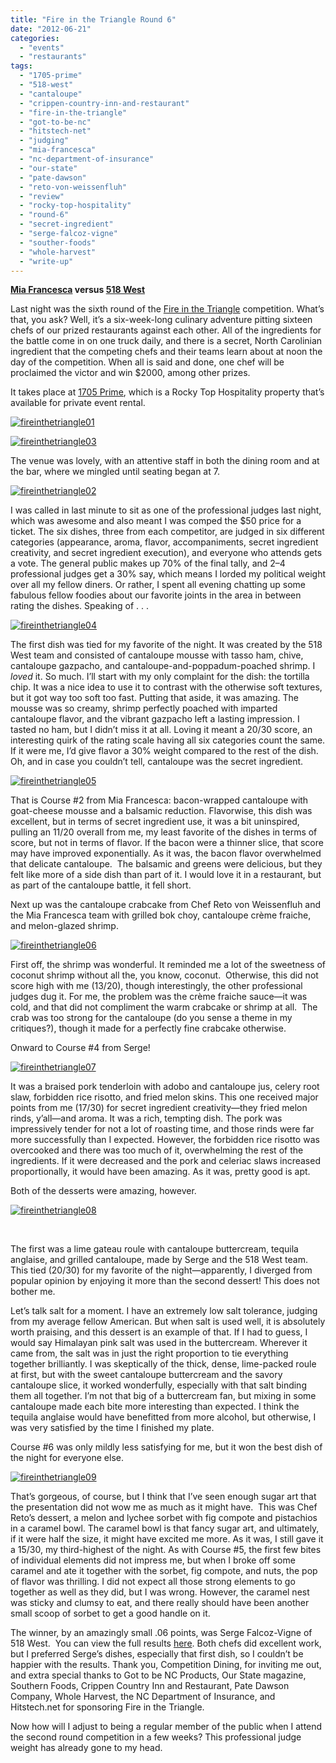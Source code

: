 ```yaml
---
title: "Fire in the Triangle Round 6"
date: "2012-06-21"
categories: 
  - "events"
  - "restaurants"
tags: 
  - "1705-prime"
  - "518-west"
  - "cantaloupe"
  - "crippen-country-inn-and-restaurant"
  - "fire-in-the-triangle"
  - "got-to-be-nc"
  - "hitstech-net"
  - "judging"
  - "mia-francesca"
  - "nc-department-of-insurance"
  - "our-state"
  - "pate-dawson"
  - "reto-von-weissenfluh"
  - "review"
  - "rocky-top-hospitality"
  - "round-6"
  - "secret-ingredient"
  - "serge-falcoz-vigne"
  - "souther-foods"
  - "whole-harvest"
  - "write-up"
---
```


**[Mia Francesca](http://www.miafrancesca.com/static.asp?path=3104) versus [518 West](http://www.518west.com/)**

Last night was the sixth round of the [Fire in the Triangle](http://www.competitiondining.com/) competition. What’s that, you ask? Well, it’s a six-week-long culinary adventure pitting sixteen chefs of our prized restaurants against each other. All of the ingredients for the battle come in on one truck daily, and there is a secret, North Carolinian ingredient that the competing chefs and their teams learn about at noon the day of the competition. When all is said and done, one chef will be proclaimed the victor and win $2000, among other prizes.

It takes place at [1705 Prime](http://www.rockytopcatering.com/our-venue/1705prime.php), which is a Rocky Top Hospitality property that’s available for private event rental.

[![](http://s3.amazonaws.com/thegourmez-wpmedia/2012/06/fireinthetriangle01.jpg "fireinthetriangle01")](http://s3.amazonaws.com/thegourmez-wpmedia/2012/06/fireinthetriangle01.jpg)

[![](http://s3.amazonaws.com/thegourmez-wpmedia/2012/06/fireinthetriangle03.jpg "fireinthetriangle03")](http://s3.amazonaws.com/thegourmez-wpmedia/2012/06/fireinthetriangle03.jpg)

The venue was lovely, with an attentive staff in both the dining room and at the bar, where we mingled until seating began at 7.

[![](http://s3.amazonaws.com/thegourmez-wpmedia/2012/06/fireinthetriangle02.jpg "fireinthetriangle02")](http://s3.amazonaws.com/thegourmez-wpmedia/2012/06/fireinthetriangle02.jpg)

I was called in last minute to sit as one of the professional judges last night, which was awesome and also meant I was comped the $50 price for a ticket. The six dishes, three from each competitor, are judged in six different categories (appearance, aroma, flavor, accompaniments, secret ingredient creativity, and secret ingredient execution), and everyone who attends gets a vote. The general public makes up 70% of the final tally, and 2–4 professional judges get a 30% say, which means I lorded my political weight over all my fellow diners. Or rather, I spent all evening chatting up some fabulous fellow foodies about our favorite joints in the area in between rating the dishes. Speaking of . . .

[![](http://s3.amazonaws.com/thegourmez-wpmedia/2012/06/fireinthetriangle04.jpg "fireinthetriangle04")](http://s3.amazonaws.com/thegourmez-wpmedia/2012/06/fireinthetriangle04.jpg)

The first dish was tied for my favorite of the night. It was created by the 518 West team and consisted of cantaloupe mousse with tasso ham, chive, cantaloupe gazpacho, and cantaloupe-and-poppadum-poached shrimp. I _loved_ it. So much. I’ll start with my only complaint for the dish: the tortilla chip. It was a nice idea to use it to contrast with the otherwise soft textures, but it got way too soft too fast. Putting that aside, it was amazing. The mousse was so creamy, shrimp perfectly poached with imparted cantaloupe flavor, and the vibrant gazpacho left a lasting impression. I tasted no ham, but I didn’t miss it at all. Loving it meant a 20/30 score, an interesting quirk of the rating scale having all six categories count the same. If it were me, I’d give flavor a 30% weight compared to the rest of the dish. Oh, and in case you couldn’t tell, cantaloupe was the secret ingredient.

[![](http://s3.amazonaws.com/thegourmez-wpmedia/2012/06/fireinthetriangle05.jpg "fireinthetriangle05")](http://s3.amazonaws.com/thegourmez-wpmedia/2012/06/fireinthetriangle05.jpg)

That is Course #2 from Mia Francesca: bacon-wrapped cantaloupe with goat-cheese mousse and a balsamic reduction. Flavorwise, this dish was excellent, but in terms of secret ingredient use, it was a bit uninspired, pulling an 11/20 overall from me, my least favorite of the dishes in terms of score, but not in terms of flavor. If the bacon were a thinner slice, that score may have improved exponentially. As it was, the bacon flavor overwhelmed that delicate cantaloupe.  The balsamic and greens were delicious, but they felt like more of a side dish than part of it. I would love it in a restaurant, but as part of the cantaloupe battle, it fell short.

Next up was the cantaloupe crabcake from Chef Reto von Weissenfluh and the Mia Francesca team with grilled bok choy, cantaloupe crème fraiche, and melon-glazed shrimp.

[![](http://s3.amazonaws.com/thegourmez-wpmedia/2012/06/fireinthetriangle06.jpg "fireinthetriangle06")](http://s3.amazonaws.com/thegourmez-wpmedia/2012/06/fireinthetriangle06.jpg)

First off, the shrimp was wonderful. It reminded me a lot of the sweetness of coconut shrimp without all the, you know, coconut.  Otherwise, this did not score high with me (13/20), though interestingly, the other professional judges dug it. For me, the problem was the crème fraiche sauce—it was cold, and that did not compliment the warm crabcake or shrimp at all.  The crab was too strong for the cantaloupe (do you sense a theme in my critiques?), though it made for a perfectly fine crabcake otherwise.

Onward to Course #4 from Serge!

[![](http://s3.amazonaws.com/thegourmez-wpmedia/2012/06/fireinthetriangle07.jpg "fireinthetriangle07")](http://s3.amazonaws.com/thegourmez-wpmedia/2012/06/fireinthetriangle07.jpg)

It was a braised pork tenderloin with adobo and cantaloupe jus, celery root slaw, forbidden rice risotto, and fried melon skins. This one received major points from me (17/30) for secret ingredient creativity—they fried melon rinds, y’all—and aroma. It was a rich, tempting dish. The pork was impressively tender for not a lot of roasting time, and those rinds were far more successfully than I expected. However, the forbidden rice risotto was overcooked and there was too much of it, overwhelming the rest of the ingredients. If it were decreased and the pork and celeriac slaws increased proportionally, it would have been amazing. As it was, pretty good is apt.

Both of the desserts were amazing, however.

[![](http://s3.amazonaws.com/thegourmez-wpmedia/2012/06/fireinthetriangle081.jpg "fireinthetriangle08")](http://s3.amazonaws.com/thegourmez-wpmedia/2012/06/fireinthetriangle081.jpg)

 

The first was a lime gateau roule with cantaloupe buttercream, tequila anglaise, and grilled cantaloupe, made by Serge and the 518 West team. This tied (20/30) for my favorite of the night—apparently, I diverged from popular opinion by enjoying it more than the second dessert! This does not bother me.

Let’s talk salt for a moment. I have an extremely low salt tolerance, judging from my average fellow American. But when salt is used well, it is absolutely worth praising, and this dessert is an example of that. If I had to guess, I would say Himalayan pink salt was used in the buttercream. Wherever it came from, the salt was in just the right proportion to tie everything together brilliantly. I was skeptically of the thick, dense, lime-packed roule at first, but with the sweet cantaloupe buttercream and the savory cantaloupe slice, it worked wonderfully, especially with that salt binding them all together. I’m not that big of a buttercream fan, but mixing in some cantaloupe made each bite more interesting than expected. I think the tequila anglaise would have benefitted from more alcohol, but otherwise, I was very satisfied by the time I finished my plate.

Course #6 was only mildly less satisfying for me, but it won the best dish of the night for everyone else.

[![](http://s3.amazonaws.com/thegourmez-wpmedia/2012/06/fireinthetriangle091.jpg "fireinthetriangle09")](http://s3.amazonaws.com/thegourmez-wpmedia/2012/06/fireinthetriangle091.jpg)

That’s gorgeous, of course, but I think that I’ve seen enough sugar art that the presentation did not wow me as much as it might have.  This was Chef Reto’s dessert, a melon and lychee sorbet with fig compote and pistachios in a caramel bowl. The caramel bowl is that fancy sugar art, and ultimately, if it were half the size, it might have excited me more. As it was, I still gave it a 15/30, my third-highest of the night. As with Course #5, the first few bites of individual elements did not impress me, but when I broke off some caramel and ate it together with the sorbet, fig compote, and nuts, the pop of flavor was thrilling. I did not expect all those strong elements to go together as well as they did, but I was wrong. However, the caramel nest was sticky and clumsy to eat, and there really should have been another small scoop of sorbet to get a good handle on it.

The winner, by an amazingly small .06 points, was Serge Falcoz-Vigne of 518 West.  You can view the full results [here](http://www.competitiondining.com/results/mia-francesca-v-518-west). Both chefs did excellent work, but I preferred Serge’s dishes, especially that first dish, so I couldn’t be happier with the results. Thank you, Competition Dining, for inviting me out, and extra special thanks to Got to be NC Products, Our State magazine, Southern Foods, Crippen Country Inn and Restaurant, Pate Dawson Company, Whole Harvest, the NC Department of Insurance, and Hitstech.net for sponsoring Fire in the Triangle.

Now how will I adjust to being a regular member of the public when I attend the second round competition in a few weeks? This professional judge weight has already gone to my head.
